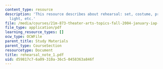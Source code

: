```yaml
---
content_type: resource
description: 'This resource describes about rehearsal: set, costume, prop, sound,
  light, etc.'
file: /media/courses/21m-873-theater-arts-topics-fall-2004-january-iap-2005/d59817c76a09310a36c50458363a846f_rehearsal_note_1.pdf
file_type: application/pdf
learning_resource_types: []
ocw_type: OCWFile
parent_title: Study Materials
parent_type: CourseSection
resourcetype: Document
title: rehearsal_note_1.pdf
uid: d59817c7-6a09-310a-36c5-0458363a846f
---
```

